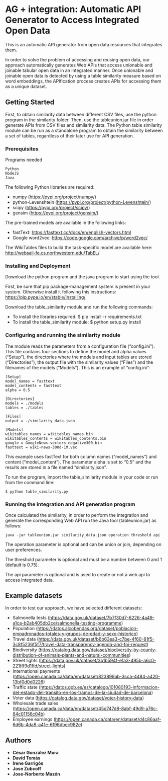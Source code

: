 # AG + integration: Automatic API Generator to Access Integrated Open Data

This is an automatic API generator from open data resources that integrates them.

In order to solve the problem of accessing and reusing open data, our approach automatically generates Web APIs that access unionable and joinable tabular open data in an integrated manner. Once unionable and joinable open data is detected by using a table similarity measure based on word embeddings, the APIfication process creates APIs for accessing them as a unique dataset.

## Getting Started

First, to obtain similarity data between different CSV files, use the python program in the similarity folder. Then, use the tableunion.jar file in order generate APIs from CSV files and similarity data. The Python table similarity module can be run as a standalone program to obtain the similarity between a set of tables, regardless of their later use for API generation.


### Prerequisites

Programs needed

```
Python
NodeJS
Java
```

The following Python libraries are required:
- numpy (https://pypi.org/project/numpy/)
- python-Levenshtein (https://pypi.org/project/python-Levenshtein/)
- scipy (https://pypi.org/project/scipy/)
- gensim (https://pypi.org/project/gensim/)

The pre-trained models are available in the following links:
- fastText: https://fasttext.cc/docs/en/english-vectors.html
- Google word2vec: https://code.google.com/archive/p/word2vec/

The WikiTables files to build the task-specific model are available here: http://websail-fe.cs.northwestern.edu/TabEL/

### Installing and Deployment

Download the python program and the java program to start using the tool. 

First, be sure that pip package-management system is present in your system. Otherwise install it following this instructions: https://pip.pypa.io/en/stable/installing/

Download the table_similarity module and run the following commands:
- To install the libraries required: $ pip install -r requirements.txt
- To install the table_similarity module: $ python setup.py install

### Configuring and running the similarity module

The module reads the parameters from a configuration file (“config.ini”). This file contains four sections to define the model and alpha values (“Setup”), the directories where the models and input tables are stored (“Directories”), the output file with the similarity values (“Files”) and the filenames of the models (“Models”). This is an example of “config.ini”:

```
[Setup] 
model_names = fasttext
model_contents = fasttext
alpha = 0.5

[Directories]
models = ./models
tables = ./tables

[Files]
output = ./similarity_data.json

[Models]
wikitables_names = wikitables_names.bin
wikitables_contents = wikitables_contents.bin
google = GoogleNews-vectors-negative300.bin
fasttext = wiki-news-300d-1M.vec
```

This example uses fastText for both column names (“model_names”) and content (“model_content”). The parameter alpha is set to “0.5” and the results are stored in a file named “similarity.json”.

To run the program, import the table_similarity module in your code or run from the command line:
```
$ python table_similarity.py
```

### Running the integration and API generation program

Once calculated the similarity, in order to perform the integration and generate the corresponding Web API run the Java tool (tableunion.jar) as follows:
```
java -jar tableunion.jar similarity_data.json operation threshold api
```

The operation parameter is optional and can be union or join, depending on user preferences.

The threshold parameter is optional and must be a number between 0 and 1 (default is 0.75).

The api parameter is optional and is used to create or not a web api to access integrated data.


## Example datasets

In order to test our approach, we have selected different datasets:

- Salmonella tests (https://data.gov.uk/dataset/7b7f30d7-6226-4a49-a1ca-b2ab405db2ce/salmonella-testing-programme)
- Population (https://datos.alcobendas.org/dataset/poblacion-empadronados-totales-y-grupos-de-edad-y-sexo-historico)
- Travel data (https://data.gov.uk/dataset/b6b63ea3-c7be-4f60-81f5-3c8f5236f5f7/travel-data-transparency-agenda-and-foi-request)
- Biodiversity (https://catalog.data.gov/dataset/biodiversity-by-county-distribution-of-animals-plants-and-natural-communities)
- Street lights (https://data.gov.uk/dataset/3b1b594f-e1a3-495b-a6c0-221fff9d1ffd/street-lights)
- International payments (https://open.canada.ca/data/en/dataset/823899ab-3cca-4484-a420-13bf0d0d0226)
- Traffic state (https://datos.gob.es/es/catalogo/l01080193-informacion-del-estado-del-transito-en-los-tramos-de-la-ciudad-de-barcelona)
- Voter data (https://catalog.data.gov/dataset/voter-history-data)
- Wholesale trade sales (https://open.canada.ca/data/en/dataset/45d747d8-8abf-49d9-a76c-84c01156c04b)
- Employee earnings (https://open.canada.ca/data/en/dataset/d4c86aaf-6d6b-4da8-a41e-6f96dbec982e)


## Authors

* **César González Mora** 
* **David Tomás** 
* **Irene Garrigós** 
* **Jose Zubcoff** 
* **Jose-Norberto Mazón** 
